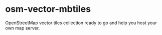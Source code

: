 # osm-vector-mbtiles
OpenStreetMap vector tiles collection ready to go and help you host your own map server.
